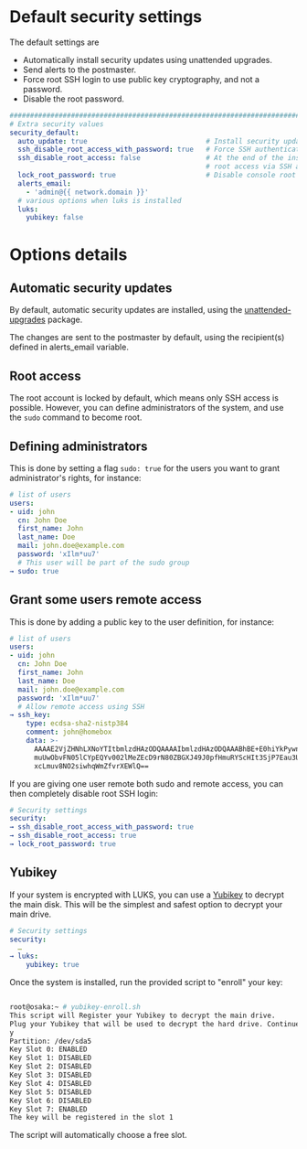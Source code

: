 # Default security settings

The default settings are

- Automatically install security updates using unattended upgrades.
- Send alerts to the postmaster.
- Force root SSH login to use public key cryptography, and not a password.
- Disable the root password.

```yaml
###############################################################################
# Extra security values
security_default:
  auto_update: true                             # Install security updates automatically, using unattended-upgrades
  ssh_disable_root_access_with_password: true   # Force SSH authentication to use public / private key
  ssh_disable_root_access: false                # At the end of the installation, completely disable remote
                                                # root access via SSH and force the use of sudo for the administrators
  lock_root_password: true                      # Disable console root access by locking root password.
  alerts_email:
    - 'admin@{{ network.domain }}'
  # various options when luks is installed
  luks:
    yubikey: false

```

# Options details

## Automatic security updates

By default, automatic security updates are installed, using the
[unattended-upgrades](https://wiki.debian.org/UnattendedUpgrades) package.

The changes are sent to the postmaster by default, using the recipient(s) defined in alerts_email variable.

## Root access

The root account is locked by default, which means only SSH access is possible. However, you can define administrators
of the system, and use the `sudo` command to become root.

## Defining administrators

This is done by setting a flag `sudo: true` for the users you want to grant administrator's rights, for instance:

```yaml
# list of users
users:
- uid: john
  cn: John Doe
  first_name: John
  last_name: Doe
  mail: john.doe@example.com
  password: 'xIlm*uu7'
  # This user will be part of the sudo group
→ sudo: true
```

## Grant some users remote access

This is done by adding a public key to the user definition, for instance:

```yaml
# list of users
users:
- uid: john
  cn: John Doe
  first_name: John
  last_name: Doe
  mail: john.doe@example.com
  password: 'xIlm*uu7'
  # Allow remote access using SSH
→ ssh_key:
    type: ecdsa-sha2-nistp384
    comment: john@homebox
    data: >-
      AAAAE2VjZHNhLXNoYTItbmlzdHAzODQAAAAIbmlzdHAzODQAAABhBE+E0hiYkPywn43g2J5s5t8mGq
      muUwObvFN05lCYpEQYv002lMeZEcD9rN80ZBGXJ49J0pfHmuRYScHIt3SjP7Eau3UrGebHvXSBzqPI
      xcLmuv8NO2siwhqWmZfvrXEWlQ==
```

If you are giving one user remote both sudo and remote access, you can then completely disable root SSH login:

```yaml
# Security settings
security:
→ ssh_disable_root_access_with_password: true
→ ssh_disable_root_access: true
→ lock_root_password: true

```

## Yubikey

If your system is encrypted with LUKS, you can use a [Yubikey](https://en.wikipedia.org/wiki/YubiKey) to decrypt the
main disk. This will be the simplest and safest option to decrypt your main drive.

```yaml
# Security settings
security:
  …
→ luks:
    yubikey: true

```

Once the system is installed, run the provided script to "enroll" your key:

```sh

root@osaka:~ # yubikey-enroll.sh
This script will Register your Yubikey to decrypt the main drive.
Plug your Yubikey that will be used to decrypt the hard drive. Continue (y/n) ?
y
Partition: /dev/sda5
Key Slot 0: ENABLED
Key Slot 1: DISABLED
Key Slot 2: DISABLED
Key Slot 3: DISABLED
Key Slot 4: DISABLED
Key Slot 5: DISABLED
Key Slot 6: DISABLED
Key Slot 7: ENABLED
The key will be registered in the slot 1

```

The script will automatically choose a free slot.  


